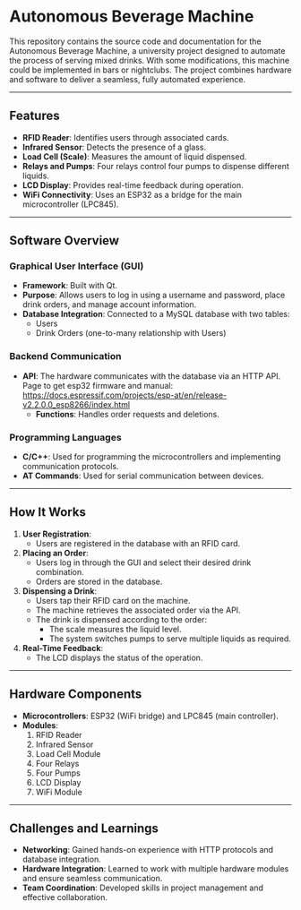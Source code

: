 # Autonomous Beverage Machine

This repository contains the source code and documentation for the Autonomous Beverage Machine, a university project designed to automate the process of serving mixed drinks. With some modifications, this machine could be implemented in bars or nightclubs. The project combines hardware and software to deliver a seamless, fully automated experience.

---

## Features

- **RFID Reader**: Identifies users through associated cards.
- **Infrared Sensor**: Detects the presence of a glass.
- **Load Cell (Scale)**: Measures the amount of liquid dispensed.
- **Relays and Pumps**: Four relays control four pumps to dispense different liquids.
- **LCD Display**: Provides real-time feedback during operation.
- **WiFi Connectivity**: Uses an ESP32 as a bridge for the main microcontroller (LPC845).

---

## Software Overview

### Graphical User Interface (GUI)
- **Framework**: Built with Qt.
- **Purpose**: Allows users to log in using a username and password, place drink orders, and manage account information.
- **Database Integration**: Connected to a MySQL database with two tables:
  - Users
  - Drink Orders (one-to-many relationship with Users)

### Backend Communication
- **API**: The hardware communicates with the database via an HTTP API.
  Page to get esp32 firmware and manual: https://docs.espressif.com/projects/esp-at/en/release-v2.2.0.0_esp8266/index.html
  - **Functions**: Handles order requests and deletions.

### Programming Languages
- **C/C++**: Used for programming the microcontrollers and implementing communication protocols.
- **AT Commands**: Used for serial communication between devices.

---

## How It Works

1. **User Registration**:
   - Users are registered in the database with an RFID card.
2. **Placing an Order**:
   - Users log in through the GUI and select their desired drink combination.
   - Orders are stored in the database.
3. **Dispensing a Drink**:
   - Users tap their RFID card on the machine.
   - The machine retrieves the associated order via the API.
   - The drink is dispensed according to the order:
     - The scale measures the liquid level.
     - The system switches pumps to serve multiple liquids as required.
4. **Real-Time Feedback**:
   - The LCD displays the status of the operation.

---

## Hardware Components

- **Microcontrollers**: ESP32 (WiFi bridge) and LPC845 (main controller).
- **Modules**:
  1. RFID Reader
  2. Infrared Sensor
  3. Load Cell Module
  4. Four Relays
  5. Four Pumps
  6. LCD Display
  7. WiFi Module

---

## Challenges and Learnings

- **Networking**: Gained hands-on experience with HTTP protocols and database integration.
- **Hardware Integration**: Learned to work with multiple hardware modules and ensure seamless communication.
- **Team Coordination**: Developed skills in project management and effective collaboration.



